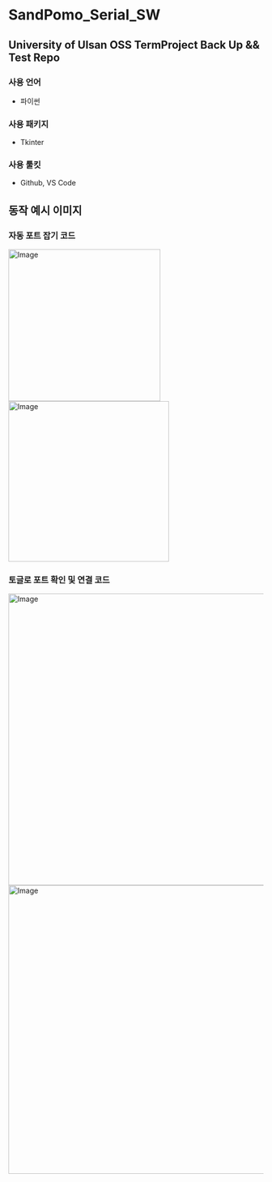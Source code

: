 # SandPomo_Serial_SW

## University of Ulsan OSS TermProject Back Up && Test Repo

### 사용 언어
- 파이썬
### 사용 패키지
- Tkinter
### 사용 툴킷
- Github, VS Code

## 동작 예시 이미지

### 자동 포트 잡기 코드
<img width="300" alt="Image" src="https://github.com/user-attachments/assets/66eb805d-5302-4067-8ed6-f3471aa3cf76" />
<img width="317" alt="Image" src="https://github.com/user-attachments/assets/e0ed59a1-85e3-47d7-bf50-c52f0e29c7f2" />

### 토글로 포트 확인 및 연결 코드
<img width="576" alt="Image" src="https://github.com/user-attachments/assets/bab34f7b-ed27-4bfc-8d5e-e15930e3967d" />
<img width="570" alt="Image" src="https://github.com/user-attachments/assets/6970968d-7332-4e26-9826-9e322172a612" />
